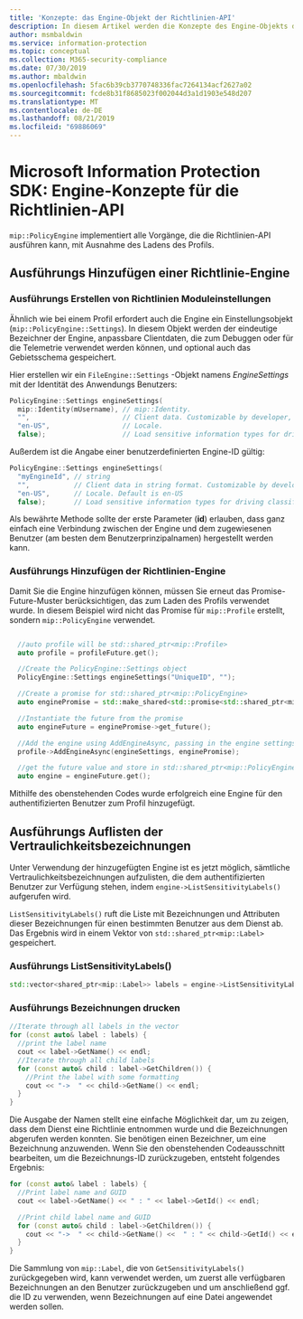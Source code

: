```yaml
---
title: 'Konzepte: das Engine-Objekt der Richtlinien-API'
description: In diesem Artikel werden die Konzepte des Engine-Objekts der Richtlinie erläutert, das während der Anwendungsinitialisierung erstellt wird.
author: msmbaldwin
ms.service: information-protection
ms.topic: conceptual
ms.collection: M365-security-compliance
ms.date: 07/30/2019
ms.author: mbaldwin
ms.openlocfilehash: 5fac6b39cb3770748336fac7264134acf2627a02
ms.sourcegitcommit: fcde8b31f8685023f002044d3a1d1903e548d207
ms.translationtype: MT
ms.contentlocale: de-DE
ms.lasthandoff: 08/21/2019
ms.locfileid: "69886069"
---
```

# <a name="microsoft-information-protection-sdk---policy-api-engine-concepts"></a>Microsoft Information Protection SDK: Engine-Konzepte für die Richtlinien-API

`mip::PolicyEngine` implementiert alle Vorgänge, die die Richtlinien-API ausführen kann, mit Ausnahme des Ladens des Profils.

## <a name="implementation-add-a-policy-engine"></a>Ausführungs Hinzufügen einer Richtlinie-Engine

### <a name="implementation-create-policy-engine-settings"></a>Ausführungs Erstellen von Richtlinien Moduleinstellungen

Ähnlich wie bei einem Profil erfordert auch die Engine ein Einstellungsobjekt (`mip::PolicyEngine::Settings`). In diesem Objekt werden der eindeutige Bezeichner der Engine, anpassbare Clientdaten, die zum Debuggen oder für die Telemetrie verwendet werden können, und optional auch das Gebietsschema gespeichert.

Hier erstellen wir ein `FileEngine::Settings` -Objekt namens *EngineSettings* mit der Identität des Anwendungs Benutzers:

```cpp
PolicyEngine::Settings engineSettings(
  mip::Identity(mUsername), // mip::Identity.
  "",                       // Client data. Customizable by developer, stored with engine.
  "en-US",                  // Locale.
  false);                   // Load sensitive information types for driving classification.
```

Außerdem ist die Angabe einer benutzerdefinierten Engine-ID gültig:

```cpp
PolicyEngine::Settings engineSettings(
  "myEngineId", // string
  "",           // Client data in string format. Customizable by developer, stored with engine.
  "en-US",      // Locale. Default is en-US
  false);       // Load sensitive information types for driving classification. Default is false.
```

Als bewährte Methode sollte der erste Parameter (**id**) erlauben, dass ganz einfach eine Verbindung zwischen der Engine und dem zugewiesenen Benutzer (am besten dem Benutzerprinzipalnamen) hergestellt werden kann.

### <a name="implementation-add-the-policy-engine"></a>Ausführungs Hinzufügen der Richtlinien-Engine

Damit Sie die Engine hinzufügen können, müssen Sie erneut das Promise-Future-Muster berücksichtigen, das zum Laden des Profils verwendet wurde. In diesem Beispiel wird nicht das Promise für `mip::Profile` erstellt, sondern `mip::PolicyEngine` verwendet.

```cpp

  //auto profile will be std::shared_ptr<mip::Profile>
  auto profile = profileFuture.get();

  //Create the PolicyEngine::Settings object
  PolicyEngine::Settings engineSettings("UniqueID", "");

  //Create a promise for std::shared_ptr<mip::PolicyEngine>
  auto enginePromise = std::make_shared<std::promise<std::shared_ptr<mip::PolicyEngine>>>();

  //Instantiate the future from the promise
  auto engineFuture = enginePromise->get_future();

  //Add the engine using AddEngineAsync, passing in the engine settings and the promise
  profile->AddEngineAsync(engineSettings, enginePromise);

  //get the future value and store in std::shared_ptr<mip::PolicyEngine>
  auto engine = engineFuture.get();
```

Mithilfe des obenstehenden Codes wurde erfolgreich eine Engine für den authentifizierten Benutzer zum Profil hinzugefügt.

## <a name="implementation-list-sensitivity-labels"></a>Ausführungs Auflisten der Vertraulichkeitsbezeichnungen

Unter Verwendung der hinzugefügten Engine ist es jetzt möglich, sämtliche Vertraulichkeitsbezeichnungen aufzulisten, die dem authentifizierten Benutzer zur Verfügung stehen, indem `engine->ListSensitivityLabels()` aufgerufen wird.

`ListSensitivityLabels()` ruft die Liste mit Bezeichnungen und Attributen dieser Bezeichnungen für einen bestimmten Benutzer aus dem Dienst ab. Das Ergebnis wird in einem Vektor von `std::shared_ptr<mip::Label>` gespeichert.

### <a name="implementation-listsensitivitylabels"></a>Ausführungs ListSensitivityLabels()

```cpp
std::vector<shared_ptr<mip::Label>> labels = engine->ListSensitivityLabels();
```

### <a name="implementation-print-the-labels"></a>Ausführungs Bezeichnungen drucken

```cpp
//Iterate through all labels in the vector
for (const auto& label : labels) {
  //print the label name
  cout << label->GetName() << endl;
  //Iterate through all child labels
  for (const auto& child : label->GetChildren()) {
    //Print the label with some formatting
    cout << "->  " << child->GetName() << endl;
  }
}
```

Die Ausgabe der Namen stellt eine einfache Möglichkeit dar, um zu zeigen, dass dem Dienst eine Richtlinie entnommen wurde und die Bezeichnungen abgerufen werden konnten. Sie benötigen einen Bezeichner, um eine Bezeichnung anzuwenden. Wenn Sie den obenstehenden Codeausschnitt bearbeiten, um die Bezeichnungs-ID zurückzugeben, entsteht folgendes Ergebnis:

```cpp
for (const auto& label : labels) {
  //Print label name and GUID
  cout << label->GetName() << " : " << label->GetId() << endl;

  //Print child label name and GUID
  for (const auto& child : label->GetChildren()) {
    cout << "->  " << child->GetName() <<  " : " << child->GetId() << endl;
  }
}
```

Die Sammlung von `mip::Label`, die von `GetSensitivityLabels()` zurückgegeben wird, kann verwendet werden, um zuerst alle verfügbaren Bezeichnungen an den Benutzer zurückzugeben und um anschließend ggf. die ID zu verwenden, wenn Bezeichnungen auf eine Datei angewendet werden sollen.
